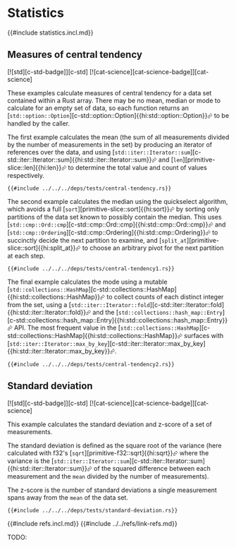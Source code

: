 # Statistics

{{#include statistics.incl.md}}

## Measures of central tendency

[![std][c-std-badge]][c-std]  [![cat-science][cat-science-badge]][cat-science]

These examples calculate measures of central tendency for a data set contained within a Rust array. There may be no mean, median or mode to calculate for an empty set of data, so each function returns an [`std::option::Option`][c-std::option::Option]{{hi:std::option::Option}}⮳ to be handled by the caller.

The first example calculates the mean (the sum of all measurements divided by the number of measurements in the set) by producing an iterator of references over the data, and using [`std::iter::Iterator::sum`][c-std::iter::Iterator::sum]{{hi:std::iter::Iterator::sum}}⮳ and [`len`][primitive-slice::len]{{hi:len}}⮳ to determine the total value and count of values respectively.

```rust,editable
{{#include ../../../deps/tests/central-tendency.rs}}
```

The second example calculates the median using the quickselect algorithm, which avoids a full [`sort`][primitive-slice::sort]{{hi:sort}}⮳ by sorting only partitions of the data set known to possibly contain the median. This uses [`std::cmp::Ord::cmp`][c-std::cmp::Ord::cmp]{{hi:std::cmp::Ord::cmp}}⮳ and [`std::cmp::Ordering`][c-std::cmp::Ordering]{{hi:std::cmp::Ordering}}⮳ to succinctly decide the next partition to examine, and [`split_at`][primitive-slice::sort]{{hi:split_at}}⮳ to choose an arbitrary pivot for the next partition at each step.

```rust,editable
{{#include ../../../deps/tests/central-tendency1.rs}}
```

The final example calculates the mode using a mutable [`std::collections::HashMap`][c-std::collections::HashMap]{{hi:std::collections::HashMap}}⮳ to collect counts of each distinct integer from the set, using a [`std::iter::Iterator::fold`][c-std::iter::Iterator::fold]{{hi:std::iter::Iterator::fold}}⮳ and the [`std::collections::hash_map::Entry`][c-std::collections::hash_map::Entry]{{hi:std::collections::hash_map::Entry}}⮳ API. The most frequent value in the [`std::collections::HashMap`][c-std::collections::HashMap]{{hi:std::collections::HashMap}}⮳ surfaces with [`std::iter::Iterator::max_by_key`][c-std::iter::Iterator::max_by_key]{{hi:std::iter::Iterator::max_by_key}}⮳.

```rust,editable
{{#include ../../../deps/tests/central-tendency2.rs}}
```

## Standard deviation

[![std][c-std-badge]][c-std]  [![cat-science][cat-science-badge]][cat-science]

This example calculates the standard deviation and z-score of a set of measurements.

The standard deviation is defined as the square root of the variance (here calculated with f32's [`sqrt`][primitive-f32::sqrt]{{hi:sqrt}}⮳ where the variance is the [`std::iter::Iterator::sum`][c-std::iter::Iterator::sum]{{hi:std::iter::Iterator::sum}}⮳ of the squared difference between each measurement and the `mean` divided by the number of measurements).

The z-score is the number of standard deviations a single measurement spans away from the `mean` of the data set.

```rust,editable
{{#include ../../../deps/tests/standard-deviation.rs}}
```

{{#include refs.incl.md}}
{{#include ../../refs/link-refs.md}}
<div class="hidden">
TODO:
</div>

